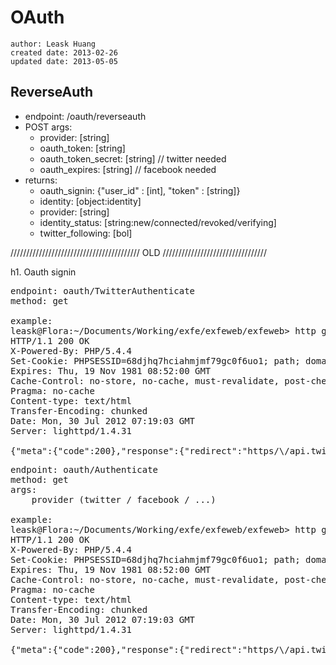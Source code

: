 # OAuth
    author: Leask Huang
    created date: 2013-02-26
    updated date: 2013-05-05


## ReverseAuth
* endpoint: /oauth/reverseauth
* POST args:
    - provider: [string]
    - oauth_token: [string]
    - oauth_token_secret: [string] // twitter needed
    - oauth_expires: [string] // facebook needed
* returns:
    - oauth_signin: {"user_id" : [int], "token" : [string]}
    - identity: [object:identity]
    - provider: [string]
    - identity_status: [string:new/connected/revoked/verifying]
    - twitter_following: [bol]














///////////////////////////////////////// OLD /////////////////////////////////


h1. Oauth signin

<pre>
endpoint: oauth/TwitterAuthenticate
method: get

example:
leask@Flora:~/Documents/Working/exfe/exfeweb/exfeweb> http get local.exfe.com/oauth/TwitterAuthenticate
HTTP/1.1 200 OK
X-Powered-By: PHP/5.4.4
Set-Cookie: PHPSESSID=68djhq7hciahmjmf79gc0f6uo1; path; domain=.exfe.com
Expires: Thu, 19 Nov 1981 08:52:00 GMT
Cache-Control: no-store, no-cache, must-revalidate, post-check=0, pre-check=0
Pragma: no-cache
Content-type: text/html
Transfer-Encoding: chunked
Date: Mon, 30 Jul 2012 07:19:03 GMT
Server: lighttpd/1.4.31

{"meta":{"code":200},"response":{"redirect":"https/\/api.twitter.com\/oauth\/authenticate?oauth_token=eaIszDapB6I8UvjfDf0pGOOmEnGZUNqMeIa5Xs6HYs"}}
</pre>


<pre>
endpoint: oauth/Authenticate
method: get
args:
    provider (twitter / facebook / ...)

example:
leask@Flora:~/Documents/Working/exfe/exfeweb/exfeweb> http get local.exfe.com/oauth/Authenticate?provider=twitter
HTTP/1.1 200 OK
X-Powered-By: PHP/5.4.4
Set-Cookie: PHPSESSID=68djhq7hciahmjmf79gc0f6uo1; path; domain=.exfe.com
Expires: Thu, 19 Nov 1981 08:52:00 GMT
Cache-Control: no-store, no-cache, must-revalidate, post-check=0, pre-check=0
Pragma: no-cache
Content-type: text/html
Transfer-Encoding: chunked
Date: Mon, 30 Jul 2012 07:19:03 GMT
Server: lighttpd/1.4.31

{"meta":{"code":200},"response":{"redirect":"https/\/api.twitter.com\/oauth\/authenticate?oauth_token=eaIszDapB6I8UvjfDf0pGOOmEnGZUNqMeIa5Xs6HYs"}}
</pre>

